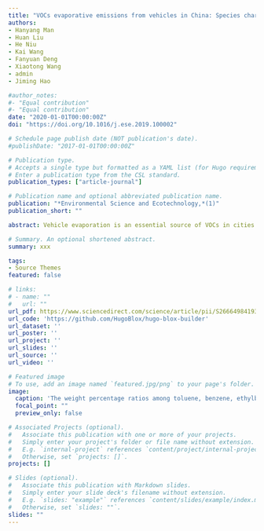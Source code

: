 ```yaml
---
title: "VOCs evaporative emissions from vehicles in China: Species characteristics of different emission processes"
authors:
- Hanyang Man
- Huan Liu
- He Niu
- Kai Wang
- Fanyuan Deng
- Xiaotong Wang
- admin
- Jiming Hao

#author_notes:
#- "Equal contribution"
#- "Equal contribution"
date: "2020-01-01T00:00:00Z"
doi: "https://doi.org/10.1016/j.ese.2019.100002"

# Schedule page publish date (NOT publication's date).
#publishDate: "2017-01-01T00:00:00Z"

# Publication type.
# Accepts a single type but formatted as a YAML list (for Hugo requirements).
# Enter a publication type from the CSL standard.
publication_types: ["article-journal"]

# Publication name and optional abbreviated publication name.
publication: "*Environmental Science and Ecotechnology,*(1)"
publication_short: ""

abstract: Vehicle evaporation is an essential source of VOCs in cities but is not well understood in China. Reported emission factors from previous studies are not enough for understanding the atmospheric chemical process of vehicular evaporative VOCs. In this work, a serious of detailed VOCs speciation profiles are developed based on test processes and emission processes. A mass balance method was used to divide different emission processes during diurnal tests. The results show that headspace vapor of gasoline cannot represent the real-world vehicle evaporation because of the significant differences in VOCs speciation profiles, especially for aromatics. To further distinguish emissions from evaporation and exhaust, only the ratios of MTBE/benzene and MTBE/toluene can serve as indicators when considering species from all evaporative processes. Besides, emissions from different sources change significantly with the seasons. To solve these problems, we developed a monthly comprehensive evaporation speciation profile. The individual profiles at the emission processes are weighted by the emission of the in-use vehicle fleet in Beijing to derive the comprehensive speciation profile of evaporative VOCs. Ozone formation potential (OFP) and secondary organic aerosol potential (SOAP) were used to evaluate the environmental impact. For SOAP, 100 ​g evaporative emissions are equal to 6.05–12.71 ​g toluene in different months, much higher than that given using headspace vapors, especially in winter (7.2 times higher in December). These findings would improve our understanding of the evaporative VOCs emissions in China and their environmental impacts (e.g., O3 and SOA formation).

# Summary. An optional shortened abstract.
summary: xxx

tags:
- Source Themes
featured: false

# links:
# - name: ""
#   url: ""
url_pdf: https://www.sciencedirect.com/science/article/pii/S266649841930002X
url_code: 'https://github.com/HugoBlox/hugo-blox-builder'
url_dataset: ''
url_poster: ''
url_project: ''
url_slides: ''
url_source: ''
url_video: ''

# Featured image
# To use, add an image named `featured.jpg/png` to your page's folder. 
image:
  caption: 'The weight percentage ratios among toluene, benzene, ethylbenzene, xylenes, 2,2-dimethyl butane, and MTBE.'
  focal_point: ""
  preview_only: false

# Associated Projects (optional).
#   Associate this publication with one or more of your projects.
#   Simply enter your project's folder or file name without extension.
#   E.g. `internal-project` references `content/project/internal-project/index.md`.
#   Otherwise, set `projects: []`.
projects: []

# Slides (optional).
#   Associate this publication with Markdown slides.
#   Simply enter your slide deck's filename without extension.
#   E.g. `slides: "example"` references `content/slides/example/index.md`.
#   Otherwise, set `slides: ""`.
slides: ""
---
```


